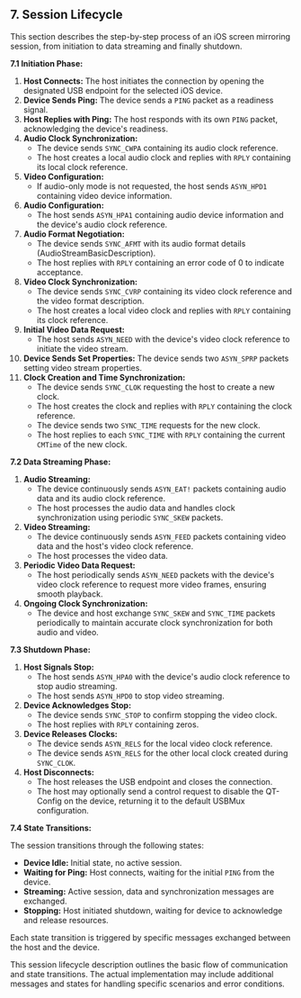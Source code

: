 ## 7. Session Lifecycle

This section describes the step-by-step process of an iOS screen mirroring session, from initiation to data streaming and finally shutdown.

**7.1 Initiation Phase:**

1. **Host Connects:** The host initiates the connection by opening the designated USB endpoint for the selected iOS device.
2. **Device Sends Ping:**  The device sends a `PING` packet as a readiness signal.
3. **Host Replies with Ping:** The host responds with its own `PING` packet, acknowledging the device's readiness.
4. **Audio Clock Synchronization:**
   - The device sends `SYNC_CWPA` containing its audio clock reference.
   - The host creates a local audio clock and replies with `RPLY` containing its local clock reference.
5. **Video Configuration:**
   - If audio-only mode is not requested, the host sends `ASYN_HPD1` containing video device information.
6. **Audio Configuration:**
   - The host sends `ASYN_HPA1` containing audio device information and the device's audio clock reference.
7. **Audio Format Negotiation:**
   - The device sends `SYNC_AFMT` with its audio format details (AudioStreamBasicDescription).
   - The host replies with `RPLY` containing an error code of 0 to indicate acceptance.
8. **Video Clock Synchronization:**
   - The device sends `SYNC_CVRP` containing its video clock reference and the video format description.
   - The host creates a local video clock and replies with `RPLY` containing its clock reference.
9. **Initial Video Data Request:**
   - The host sends `ASYN_NEED` with the device's video clock reference to initiate the video stream.
10. **Device Sends Set Properties:** The device sends two `ASYN_SPRP` packets setting video stream properties.
11. **Clock Creation and Time Synchronization:**
    - The device sends `SYNC_CLOK` requesting the host to create a new clock.
    - The host creates the clock and replies with `RPLY` containing the clock reference.
    - The device sends two `SYNC_TIME` requests for the new clock.
    - The host replies to each `SYNC_TIME` with `RPLY` containing the current `CMTime` of the new clock. 

**7.2 Data Streaming Phase:**

1. **Audio Streaming:**
   - The device continuously sends `ASYN_EAT!` packets containing audio data and its audio clock reference.
   - The host processes the audio data and handles clock synchronization using periodic `SYNC_SKEW` packets.
2. **Video Streaming:**
   - The device continuously sends `ASYN_FEED` packets containing video data and the host's video clock reference. 
   - The host processes the video data.
3. **Periodic Video Data Request:**
   - The host periodically sends `ASYN_NEED` packets with the device's video clock reference to request more video frames, ensuring smooth playback.
4. **Ongoing Clock Synchronization:**
   - The device and host exchange `SYNC_SKEW` and `SYNC_TIME` packets periodically to maintain accurate clock synchronization for both audio and video.

**7.3 Shutdown Phase:**

1. **Host Signals Stop:**
   - The host sends `ASYN_HPA0` with the device's audio clock reference to stop audio streaming.
   - The host sends `ASYN_HPD0` to stop video streaming.
2. **Device Acknowledges Stop:**
   - The device sends `SYNC_STOP` to confirm stopping the video clock.
   - The host replies with `RPLY` containing zeros.
3. **Device Releases Clocks:**
   - The device sends `ASYN_RELS` for the local video clock reference.
   - The device sends `ASYN_RELS` for the other local clock created during `SYNC_CLOK`.
4. **Host Disconnects:**
   - The host releases the USB endpoint and closes the connection. 
   - The host may optionally send a control request to disable the QT-Config on the device, returning it to the default USBMux configuration.

**7.4 State Transitions:**

The session transitions through the following states:

* **Device Idle:**  Initial state, no active session.
* **Waiting for Ping:** Host connects, waiting for the initial `PING` from the device.
* **Streaming:** Active session, data and synchronization messages are exchanged.
* **Stopping:** Host initiated shutdown, waiting for device to acknowledge and release resources. 

Each state transition is triggered by specific messages exchanged between the host and the device.

This session lifecycle description outlines the basic flow of communication and state transitions. 
The actual implementation may include additional messages and states for handling specific scenarios and error conditions. 
